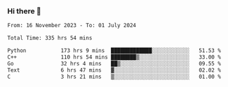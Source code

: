 ### Hi there 👋

<!--
**floyiac/floyiac** is a ✨ _special_ ✨ repository because its `README.md` (this file) appears on your GitHub profile.

Here are some ideas to get you started:

- 🔭 I’m currently working on ...
- 🌱 I’m currently learning ...
- 👯 I’m looking to collaborate on ...
- 🤔 I’m looking for help with ...
- 💬 Ask me about ...
- 📫 How to reach me: ...
- 😄 Pronouns: ...
- ⚡ Fun fact: ...
-->

<!--START_SECTION:waka-->

```txt
From: 16 November 2023 - To: 01 July 2024

Total Time: 335 hrs 54 mins

Python           173 hrs 9 mins  █████████████░░░░░░░░░░░░   51.53 %
C++              110 hrs 54 mins ████████▒░░░░░░░░░░░░░░░░   33.00 %
Go               32 hrs 4 mins   ██▒░░░░░░░░░░░░░░░░░░░░░░   09.55 %
Text             6 hrs 47 mins   ▓░░░░░░░░░░░░░░░░░░░░░░░░   02.02 %
C                3 hrs 21 mins   ▒░░░░░░░░░░░░░░░░░░░░░░░░   01.00 %
```

<!--END_SECTION:waka-->

